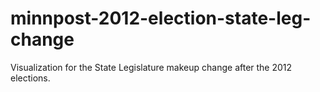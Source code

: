 minnpost-2012-election-state-leg-change
=======================================

Visualization for the State Legislature makeup change after the 2012 elections.